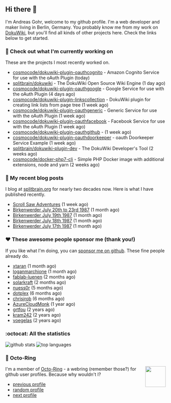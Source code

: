 ## Hi there :wave:

I'm Andreas Gohr, welcome to my github profile. I'm a web developer and maker living in Berlin, Germany. You probably know me from my work on [DokuWiki](https://github.com/splitbrain/dokuwiki), but you'll find all kinds of other projects here. Check the links below to get started.

### :hammer: Check out what I'm currently working on

These are the projects I most recently worked on.


- [cosmocode/dokuwiki-plugin-oauthcognito](https://github.com/cosmocode/dokuwiki-plugin-oauthcognito) - Amazon Cognito Service for use with the oAuth Plugin (today)
- [splitbrain/dokuwiki](https://github.com/splitbrain/dokuwiki) - The DokuWiki Open Source Wiki Engine (1 day ago)
- [cosmocode/dokuwiki-plugin-oauthgoogle](https://github.com/cosmocode/dokuwiki-plugin-oauthgoogle) - Google Service for use with the oAuth Plugin (4 days ago)
- [cosmocode/dokuwiki-plugin-linkscollection](https://github.com/cosmocode/dokuwiki-plugin-linkscollection) - DokuWiki plugin for creating link lists from page tree (1 week ago)
- [cosmocode/dokuwiki-plugin-oauthgeneric](https://github.com/cosmocode/dokuwiki-plugin-oauthgeneric) - Generic Service for use with the oAuth Plugin (1 week ago)
- [cosmocode/dokuwiki-plugin-oauthfacebook](https://github.com/cosmocode/dokuwiki-plugin-oauthfacebook) - Facebook Service for use with the oAuth Plugin (1 week ago)
- [cosmocode/dokuwiki-plugin-oauthgithub](https://github.com/cosmocode/dokuwiki-plugin-oauthgithub) -  (1 week ago)
- [cosmocode/dokuwiki-plugin-oauthdoorkeeper](https://github.com/cosmocode/dokuwiki-plugin-oauthdoorkeeper) - oauth Doorkeeper Service Example (1 week ago)
- [splitbrain/dokuwiki-plugin-dev](https://github.com/splitbrain/dokuwiki-plugin-dev) - The DokuWiki Developer&#39;s Tool (2 weeks ago)
- [cosmocode/docker-php7-cli](https://github.com/cosmocode/docker-php7-cli) - Simple PHP Docker image with additional extensions, node and yarn (2 weeks ago)

### :scroll: My recent blog posts

I blog at [splitbrain.org](https://www.splitbrain.org) for nearly two decades now. Here is what I have published recently.


- [Scroll Saw Adventures](https://www.splitbrain.org/blog/2021-12/02-scrollsaw_adventures) (1 week ago)
- [Birkenwerder July 20th to 23rd 1987](https://www.splitbrain.org/blog/1987-07/20-birkenwerder) (1 month ago)
- [Birkenwerder July 19th 1987](https://www.splitbrain.org/blog/1987-07/19-birkenwerder) (1 month ago)
- [Birkenwerder July 18th 1987](https://www.splitbrain.org/blog/1987-07/18-birkenwerder) (1 month ago)
- [Birkenwerder July 17th 1987](https://www.splitbrain.org/blog/1987-07/17-birkenwerder) (1 month ago)

### :hearts:️ These awesome people sponsor me (thank you!)

If you like what I'm doing, you can [sponsor me on github](https://github.com/sponsors/splitbrain). These fine people already do.


- [xtaran](https://github.com/xtaran) (1 month ago)
- [loganmarchione](https://github.com/loganmarchione) (1 month ago)
- [fablab-luenen](https://github.com/fablab-luenen) (2 months ago)
- [solarkraft](https://github.com/solarkraft) (2 months ago)
- [nuess0r](https://github.com/nuess0r) (5 months ago)
- [dotplex](https://github.com/dotplex) (6 months ago)
- [chrisjrob](https://github.com/chrisjrob) (6 months ago)
- [AzureCloudMonk](https://github.com/AzureCloudMonk) (1 year ago)
- [grtfou](https://github.com/grtfou) (2 years ago)
- [kram242](https://github.com/kram242) (2 years ago)
- [voegelas](https://github.com/voegelas) (2 years ago)

### :octocat: All the statistics

 ![github stats](https://github-readme-stats.vercel.app/api?username=splitbrain&show_icons=true&hide_title=true)
![top languages](https://github-readme-stats.vercel.app/api/top-langs/?username=splitbrain&layout=compact)


### :octopus: Octo-Ring

<img width="64" height="65" src="https://octo-ring.com/static/img/octo.png" align="right" alt="">

I'm a member of [Octo-Ring](https://octo-ring.com/) - a webring (remember those?) for github user profiles. Because why wouldn't I? 

* [previous profile](https://octo-ring.com/p/splitbrain/prev)
* [random profile](https://octo-ring.com/p/splitbrain/random)
* [next profile](https://octo-ring.com/p/splitbrain/next)

